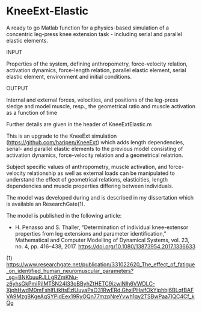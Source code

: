 # KneeExt-Elastic
A ready to go Matlab function for a physics-based simulation of a concentric leg-press knee extension task - including serial and parallel elastic elements.

INPUT

Properties of the system, defining anthropometry, force-velocity relation, activation dynamics, force-length relation, parallel elastic element, serial elastic element, environment and initial conditions.

OUTPUT

Internal and external forces, velocities, and positions of the leg-press sledge and model muscle, resp., the geometrical ratio and muscle activation as a function of time

Further details are given in the header of KneeExtElastic.m

This is an upgrade to the KneeExt simulation (https://github.com/haripen/KneeExt) which adds length dependencies, serial- and parallel elastic elements to the previous model consisting of activation dynamics, force-velocity relation and a geometrical relatrion.

Subject specific values of anthropometry, muscle activation, and force-velocity relationship as well as external loads can be manipulated to understand the effect of geometrical relations, elasticities, length dependencies and muscle properties differing between individuals.

The model was developed during and is described in my dissertation which is available an ResearchGate(1). 

The model is published in the following article:

 - H. Penasso and S. Thaller, “Determination of individual knee-extensor properties from leg extensions and parameter identification,” Mathematical and Computer Modelling of Dynamical Systems, vol. 23, no. 4, pp. 416–438, 2017. https://doi.org/10.1080/13873954.2017.1336633


(1) https://www.researchgate.net/publication/331022620_The_effect_of_fatigue_on_identified_human_neuromuscular_parameters?_sg=BNKbuuRJLLgRZmKNu-z6yhsGkPmiRjIMTSN24I33oBByhZtHETC9izwlNlh6VWDLC-XjphHwdM0mFshlfLtkltsEzlUuyaPaO31RwERd.GhxlPHaifOkYiphbj6BLqfBAFVA9MzgBKgeAqSYPidEex19RyOQn77mzpNreYvwh1qy2TSBwPaa7IQC4Cf_kQg

